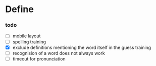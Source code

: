 # Define

### todo
- [ ] mobile layout
- [ ] spelling training
- [x] exclude definitions mentioning the word itself in the guess training
- [ ] recognision of a word does not always work
- [ ] timeout for pronunciation
